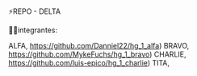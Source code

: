 ⚡REPO - DELTA

🧍‍♂️integrantes:

ALFA, https://github.com/Danniel22/hg_1_alfa) 
BRAVO, https://github.com/MykeFuchs/hg_1_bravo)
CHARLIE, https://github.com/luis-epico/hg_1_charlie)
TITA,
